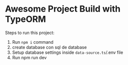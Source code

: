 # Awesome Project Build with TypeORM

Steps to run this project:

1. Run `npm i` command
2. create database con sql de database
2. Setup database settings inside `data-source.ts`/.env file
3. Run npm run dev
